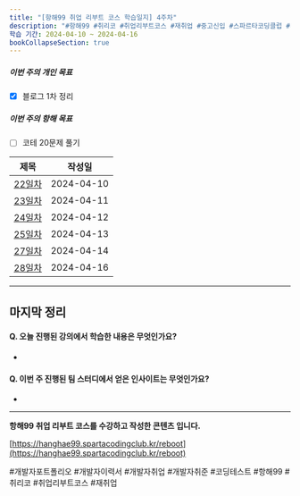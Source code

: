 ```yaml
---
title: "[항해99 취업 리부트 코스 학습일지] 4주차"
description: "#항해99 #취리코 #취업리부트코스 #재취업 #중고신입 #스파르타코딩클럽 #개발자포트폴리오 #개발자이력서 #개발자취업 #개발자취준"
학습 기간: 2024-04-10 ~ 2024-04-16
bookCollapseSection: true
---
```

##### 이번 주의 개인 목표
- [x] 블로그 1차 정리

##### 이번 주의 항해 목표
- [ ] 코테 20문제 풀기


| 제목                         | 작성일        |
| -------------------------- | ---------- |
| [22일차](Hanghae99/4주차/22일차) | 2024-04-10 |
| [23일차](Hanghae99/4주차/23일차) | 2024-04-11 |
| [24일차](Hanghae99/4주차/24일차) | 2024-04-12 |
| [25일차](Hanghae99/4주차/25일차) | 2024-04-13 |
| [27일차](Hanghae99/4주차/27일차) | 2024-04-14 |
| [28일차](Hanghae99/4주차/28일차) | 2024-04-16 |


---
마지막 정리
---
#### Q. 오늘 진행된 강의에서 학습한 내용은 무엇인가요?
- 

#### Q. 이번 주 진행된 팀 스터디에서 얻은 인사이트는 무엇인가요?
- 

---
**항해99 취업 리부트 코스를 수강하고 작성한 콘텐츠 입니다.**

[https://hanghae99.spartacodingclub.kr/reboot](https://hanghae99.spartacodingclub.kr/reboot)

#개발자포트폴리오 #개발자이력서 #개발자취업 #개발자취준 #코딩테스트 #항해99 #취리코 #취업리부트코스 #재취업